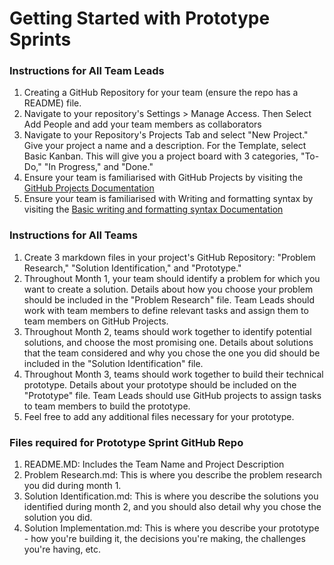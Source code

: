 # Getting Started with Prototype Sprints

### Instructions for All Team Leads

1. Creating a GitHub Repository for your team (ensure the repo has a README) file.
2. Navigate to your repository's Settings > Manage Access. Then Select Add People and add your team members as collaborators
3. Navigate to your Repository's Projects Tab and select "New Project." Give your project a name and a description. For the Template, select Basic Kanban. This will give you a project board with 3 categories, "To-Do," "In Progress," and "Done."
4. Ensure your team is familiarised with GitHub Projects by visiting the [GitHub Projects Documentation](https://docs.github.com/en/issues/organizing-your-work-with-project-boards/managing-project-boards/about-project-boards)
5. Ensure your team is familiarised with Writing and formatting syntax by visiting the [Basic writing and formatting syntax Documentation](https://github.github.com/gfm/)

### Instructions for All Teams

1. Create 3 markdown files in your project's GitHub Repository: "Problem Research," "Solution Identification," and "Prototype."
2. Throughout Month 1, your team should identify a problem for which you want to create a solution. Details about how you choose your problem should be included in the "Problem Research" file. Team Leads should work with team members to define relevant tasks and assign them to team members on GitHub Projects.
3. Throughout Month 2, teams should work together to identify potential solutions, and choose the most promising one. Details about solutions that the team considered and why you chose the one you did should be included in the "Solution Identification" file.
4. Throughout Month 3, teams should work together to build their technical prototype. Details about your prototype should be included on the "Prototype" file. Team Leads should use GitHub projects to assign tasks to team members to build the prototype.
5. Feel free to add any additional files necessary for your prototype.

### Files required for Prototype Sprint GitHub Repo

1. README.MD: Includes the Team Name and Project Description
2. Problem Research.md: This is where you describe the problem research you did during month 1.
3. Solution Identification.md: This is where you describe the solutions you identified during month 2, and you should also detail why you chose the solution you did.
4. Solution Implementation.md: This is where you describe your prototype - how you're building it, the decisions you're making, the challenges you're having, etc.
